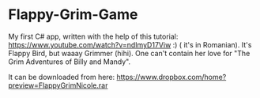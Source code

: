 # Flappy-Grim-Game
My first C# app, written with the help of this tutorial: https://www.youtube.com/watch?v=ndImyD17Viw :) ( it's in Romanian).
It's Flappy Bird, but waaay Grimmer (hihi). One can't contain her love for "The Grim Adventures of Billy and Mandy".

It can be downloaded from here:
https://www.dropbox.com/home?preview=FlappyGrimNicole.rar

